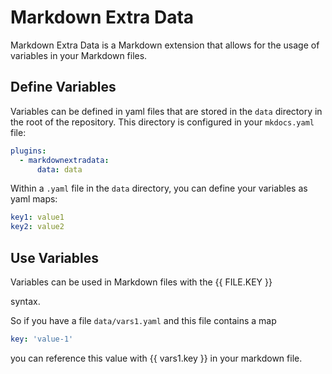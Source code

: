 # Markdown Extra Data

Markdown Extra Data is a Markdown extension that allows for the usage of variables in your Markdown files.

## Define Variables

Variables can be defined in yaml files that are stored in the `data` directory in the root of the repository.
This directory is configured in your `mkdocs.yaml` file:

```yaml
plugins:
  - markdownextradata:
      data: data
```

Within a `.yaml` file in the `data` directory, you can define your variables as yaml maps:

```yaml
key1: value1
key2: value2
```

## Use Variables

Variables can be used in Markdown files with the &#123;&#123; FILE.KEY  &#125;&#125;

syntax.

So if you have a file `data/vars1.yaml` and this file contains a map

```yaml
key: 'value-1'
```

you can reference this value with  &#123;&#123; vars1.key &#125;&#125;  in your markdown file.
